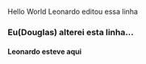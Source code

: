 Hello World
Leonardo editou essa linha

### Eu(Douglas) alterei esta linha...

#### Leonardo esteve aqui